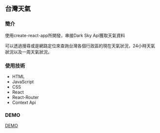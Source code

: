 ## 台灣天氣



### 簡介

使用create-react-app所開發，串接Dark Sky Api獲取天氣資料

可以透過搜尋或是網路定位來查詢台灣各個行政區的現在天氣狀況，24小時天氣狀況以及一周天氣狀況。

### 使用技術

* HTML
* JavaScript
* CSS
* React
* React-Router
* Context Api

### DEMO

[DEMO](https://cra-taiwanweather.netlify.com/)
